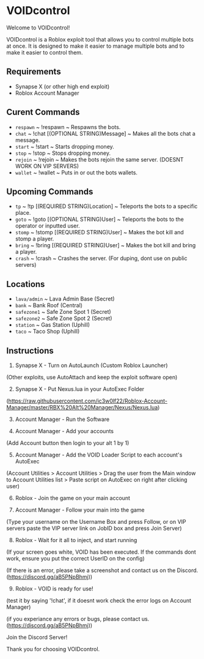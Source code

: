 # VOIDcontrol

Welcome to VOIDcontrol!

VOIDcontrol is a Roblox exploit tool that allows you to control multiple bots at once. It is designed to make it easier to manage multiple bots and to make it easier to control them.

## Requirements

- Synapse X (or other high end exploit)
- Roblox Account Manager

## Curent Commands

- `respawn` ~ !respawn ~ Respawns the bots.
- `chat` ~ !chat [(OPTIONAL STRING)Message] ~ Makes all the bots chat a message.
- `start` ~ !start ~ Starts dropping money.
- `stop` ~ !stop ~ Stops dropping money.
- `rejoin` ~ !rejoin ~ Makes the bots rejoin the same server. (DOESNT WORK ON VIP SERVERS)
- `wallet` ~ !wallet ~ Puts in or out the bots wallets.

## Upcoming Commands
- `tp` ~ !tp [(REQUIRED STRING)Location] ~ Teleports the bots to a specific place.
- `goto` ~ !goto [(OPTIONAL STRING)User] ~ Teleports the bots to the operator or inputted user.
- `stomp` ~ !stomp [(REQUIRED STRING)User] ~ Makes the bot kill and stomp a player.
- `bring` ~ !bring [(REQUIRED STRING)User] ~ Makes the bot kill and bring a player.
- `crash` ~ !crash ~ Crashes the server. (For duping, dont use on public servers)
## Locations

- `lava/admin` ~ Lava Admin Base (Secret)
- `bank` ~ Bank Roof (Central)
- `safezone1` ~ Safe Zone Spot 1 (Secret)
- `safezone2` ~ Safe Zone Spot 2 (Secret)
- `station` ~ Gas Station (Uphill)
- `taco` ~ Taco Shop (Uphill)

## Instructions

1. Synapse X - Turn on AutoLaunch (Custom Roblox Launcher)

(Other exploits, use AutoAttach and keep the exploit software open)

2. Synapse X - Put Nexus.lua in your AutoExec Folder

(https://raw.githubusercontent.com/ic3w0lf22/Roblox-Account-Manager/master/RBX%20Alt%20Manager/Nexus/Nexus.lua)

3. Account Manager - Run the Software

4. Account Manager - Add your accounts

(Add Account button then login to your alt 1 by 1)

5. Account Manager - Add the VOID Loader Script to each account's AutoExec

(Account Utilities > Account Utilities > Drag the user from the Main window to Account Utilities list > Paste script on AutoExec on right after clicking user)

6. Roblox - Join the game on your main account

7. Account Manager - Follow your main into the game

(Type your username on the Username Box and press Follow, or on VIP servers paste the VIP server link on JobID box and press Join Server)

8. Roblox - Wait for it all to inject, and start running

(If your screen goes white, VOID has been executed. If the commands dont work, ensure you put the correct UserID on the config)

(If there is an error, please take a screenshot and contact us on the Discord. (https://discord.gg/aB5PNpBhmj))

9. Roblox - VOID is ready for use!

(test it by saying '!chat', if it doesnt work check the error logs on Account Manager)

(if you experiance any errors or bugs, please contact us. (https://discord.gg/aB5PNpBhmj))

Join the Discord Server!

Thank you for choosing VOIDcontrol.